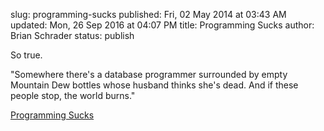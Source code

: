 slug: programming-sucks
published: Fri, 02 May 2014 at 03:43 AM
updated: Mon, 26 Sep 2016 at 04:07 PM
title: Programming Sucks 
author: Brian Schrader
status: publish

So true.

<div class="link">"Somewhere there's a database programmer surrounded by empty Mountain Dew bottles whose husband thinks she's dead. And if these people stop, the world burns."</div>

[Programming Sucks](http://stilldrinking.org/programming-sucks)
